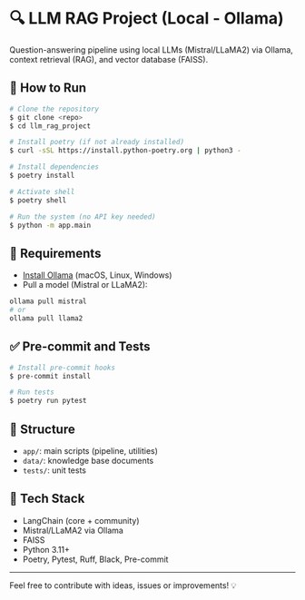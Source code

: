 # 🔍 LLM RAG Project (Local - Ollama)

Question-answering pipeline using local LLMs (Mistral/LLaMA2) via Ollama, context retrieval (RAG), and vector database (FAISS).

## 🚀 How to Run

```bash
# Clone the repository
$ git clone <repo>
$ cd llm_rag_project

# Install poetry (if not already installed)
$ curl -sSL https://install.python-poetry.org | python3 -

# Install dependencies
$ poetry install

# Activate shell
$ poetry shell

# Run the system (no API key needed)
$ python -m app.main
```

## 🧠 Requirements

- [Install Ollama](https://ollama.com/download) (macOS, Linux, Windows)
- Pull a model (Mistral or LLaMA2):

```bash
ollama pull mistral
# or
ollama pull llama2
```

## ✅ Pre-commit and Tests

```bash
# Install pre-commit hooks
$ pre-commit install

# Run tests
$ poetry run pytest
```

## 📁 Structure

- `app/`: main scripts (pipeline, utilities)
- `data/`: knowledge base documents
- `tests/`: unit tests

## 🧠 Tech Stack

- LangChain (core + community)
- Mistral/LLaMA2 via Ollama
- FAISS
- Python 3.11+
- Poetry, Pytest, Ruff, Black, Pre-commit

---

Feel free to contribute with ideas, issues or improvements! 💡
